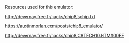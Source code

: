 Resources used for this emulator:

http://devernay.free.fr/hacks/chip8/schip.txt

https://austinmorlan.com/posts/chip8_emulator/

http://devernay.free.fr/hacks/chip8/C8TECH10.HTM#00FF
